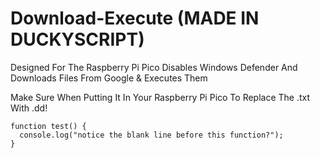 # Download-Execute (MADE IN DUCKYSCRIPT)
Designed For The Raspberry Pi Pico
Disables Windows Defender And Downloads Files From Google &amp; Executes Them

Make Sure When Putting It In Your Raspberry Pi Pico To Replace The .txt With .dd!
```
function test() {
  console.log("notice the blank line before this function?");
}
```

